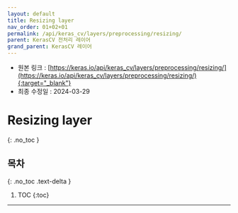 ```yaml
---
layout: default
title: Resizing layer
nav_order: 01+02+01
permalink: /api/keras_cv/layers/preprocessing/resizing/
parent: KerasCV 전처리 레이어
grand_parent: KerasCV 레이어
---
```


* 원본 링크 : [https://keras.io/api/keras_cv/layers/preprocessing/resizing/](https://keras.io/api/keras_cv/layers/preprocessing/resizing/){:target="_blank"}
* 최종 수정일 : 2024-03-29

# Resizing layer
{: .no_toc }

## 목차
{: .no_toc .text-delta }

1. TOC
{:toc}

---

